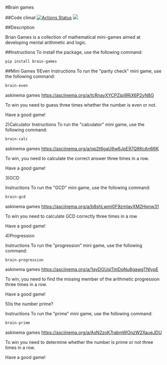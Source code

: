 #Brain games

##Code climat
[![Actions Status](https://github.com/bebcor/python-project-49/actions/workflows/hexlet-check.yml/badge.svg)](https://github.com/bebcor/python-project-49/actions)
<a href="https://codeclimate.com/github/bebcor/python-project-49/maintainability"><img src="https://api.codeclimate.com/v1/badges/99d1b9997b0fdebf4996/maintainability" /></a>


##Description

Brian Games is a collection of mathematical mini-games aimed at developing mental arithmetic and logic.


##Instructions
To install the package, use the following command:
```bash
pip install brain-games
```

##Mini Games
1)Even
Instructions
To run the "parity check" mini game, use the following command:

```bash
brain-even
```


askinema games
https://asciinema.org/a/tcRnayXYCPZjpj9RiX6P2yN8G


To win you need to guess three times whether the number is even or not.

Have a good game!



2)Calculator
Instructions
To run the "calculator" mini game, use the following command:

```bash
brain-calc
```

askinema games
https://asciinema.org/a/qp2t6gaU6w6JpE97Q8KcAn66K

To win, you need to calculate the correct answer three times in a row.

Have a good game!





3)GCD

Instructions
To run the "GCD" mini game, use the following command:

```bash
brain-gcd
```

askinema games
https://asciinema.org/a/b8shLwmi0F9zmIayXM2Hpnw31

To win you need to calculate GCD correctly three times in a row

Have a good game!



4)Progression 

Instructions
To run the "progression" mini game, use the following command:
```bash
brain-progression
```

askinema games
https://asciinema.org/a/1qvDGUqlTmDqNu8gawgTNlypE

To win, you need to find the missing member of the arithmetic progression three times in a row.

Have a good game!






5)Is the number prime?

Instructions
To run the "prime" mini game, use the following command:

```bash
brain-prime
```

askinema games
https://asciinema.org/a/AsN2zoK7rabmWOnzW2XaueJDU

To win you need to determine whether the number is prime or not three times in a row.

Have a good game!
